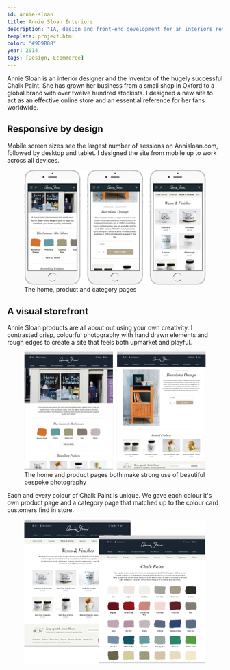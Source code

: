 ```yaml
---
id: annie-sloan
title: Annie Sloan Interiors
description: "IA, design and front-end development for an interiors retailer and inventor of Chalk Paint&reg;"
template: project.html
color: "#9D9B88"
year: 2014
tags: [Design, Ecommerce]
---
```


Annie Sloan is an interior designer and the inventor of the hugely successful Chalk Paint. She has grown her business from a small shop in Oxford to a global brand with over twelve hundred stockists. I designed a new site to act as an effective online store and an essential reference for her fans worldwide.

## Responsive by design

Mobile screen sizes see the largest number of sessions on Annisloan.com, followed by desktop and tablet. I designed the site from mobile up to work across all devices.

<figure class="figure figure--wide">
  <img src="screens/spread.jpg" srcset="screens/spread@2x.jpg 2x" alt="Mobile screenshots">
  <figcaption>The home, product and category pages</figcation>
</figure>

## A visual storefront

Annie Sloan products are all about out using your own creativity. I contrasted crisp, colourful photography with hand drawn elements and rough edges to create a site that feels both upmarket and playful.

<figure class="figure figure--wide">
  <img
    src="screens/spread-home.png"
    srcset="screens/spread-home@2x.png 2x"
    alt="Home page"
  >
	<figcaption>The home and product pages both make strong use of beautiful bespoke photography</figcaption>
</figure>

Each and every colour of Chalk Paint is unique. We gave each colour it's own product page and a category page that matched up to the colour card customers find in store.

<figure class="figure figure--wide">
  <img src="screens/spread-products.png" srcset="screens/spread-products@2x.png 2x" alt="Product listings">
</figure>
